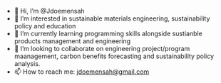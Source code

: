 - 👋 Hi, I’m @Jdoemensah
- 👀 I’m interested in sustainable materials engineering, sustainability policy and education
- 🌱 I’m currently learning programming skills alongside sustianble products management and engineering
- 💞️ I’m looking to collaborate on engineering project/program maanagement, carbon benefits forecasting and sustainability policy analysis.
- 📫 How to reach me: jdoemensah@gmail.com

<!---
Jdoemensah/Jdoemensah is a ✨ special ✨ repository because its `README.md` (this file) appears on your GitHub profile.
You can click the Preview link to take a look at your changes.
---
